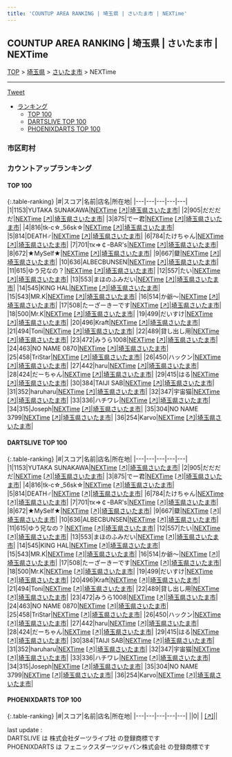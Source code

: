 ```yaml
---
title: 'COUNTUP AREA RANKING | 埼玉県 | さいたま市 | NEXTime'
---
```

## COUNTUP AREA RANKING | 埼玉県 | さいたま市 | NEXTime

[TOP](/darts/rank/) > [埼玉県](/darts/rank/埼玉県/) > [さいたま市](/darts/rank/埼玉県/さいたま市/) > NEXTime

___

<a href="https://twitter.com/share?ref_src=twsrc%5Etfw" data-text="COUNTUP AREA RANKING | 埼玉県さいたま市NEXTime" class="twitter-share-button" data-hashtags="DARTSLIVE,PHOENIXDARTS,darts,ダーツ" data-show-count="false">Tweet</a>

* [ランキング](#カウントアップランキング)
    * [TOP 100](#top-100)
    * [DARTSLIVE TOP 100](#dartslive-top-100)
    * [PHOENIXDARTS TOP 100](#phoenixdarts-top-100)

### 市区町村

<ul>

</ul>

### カウントアップランキング

#### TOP 100



{:.table-ranking}
|#|スコア|名前|店名|所在地|
|---|---|---|---|---|
|1|1153|<span class="rank-name-dl">YUTAKA SUNAKAWA</span>|<a href="/darts/rank/shops/df72dbdf9a5f37fcf454cb89828a1cfe.html">NEXTime</a> <a href="https://search.dartslive.com/jp/shop/df72dbdf9a5f37fcf454cb89828a1cfe">[↗]</a>|<a href="/darts/rank/埼玉県/さいたま市">埼玉県さいたま市</a>|
|2|905|<span class="rank-name-dl">だだだだ</span>|<a href="/darts/rank/shops/df72dbdf9a5f37fcf454cb89828a1cfe.html">NEXTime</a> <a href="https://search.dartslive.com/jp/shop/df72dbdf9a5f37fcf454cb89828a1cfe">[↗]</a>|<a href="/darts/rank/埼玉県/さいたま市">埼玉県さいたま市</a>|
|3|875|<span class="rank-name-dl">でー君</span>|<a href="/darts/rank/shops/df72dbdf9a5f37fcf454cb89828a1cfe.html">NEXTime</a> <a href="https://search.dartslive.com/jp/shop/df72dbdf9a5f37fcf454cb89828a1cfe">[↗]</a>|<a href="/darts/rank/埼玉県/さいたま市">埼玉県さいたま市</a>|
|4|816|<span class="rank-name-dl">tk-c☆_56sk☆</span>|<a href="/darts/rank/shops/df72dbdf9a5f37fcf454cb89828a1cfe.html">NEXTime</a> <a href="https://search.dartslive.com/jp/shop/df72dbdf9a5f37fcf454cb89828a1cfe">[↗]</a>|<a href="/darts/rank/埼玉県/さいたま市">埼玉県さいたま市</a>|
|5|814|<span class="rank-name-dl">DEATH♂</span>|<a href="/darts/rank/shops/df72dbdf9a5f37fcf454cb89828a1cfe.html">NEXTime</a> <a href="https://search.dartslive.com/jp/shop/df72dbdf9a5f37fcf454cb89828a1cfe">[↗]</a>|<a href="/darts/rank/埼玉県/さいたま市">埼玉県さいたま市</a>|
|6|784|<span class="rank-name-dl">たけちゃん</span>|<a href="/darts/rank/shops/df72dbdf9a5f37fcf454cb89828a1cfe.html">NEXTime</a> <a href="https://search.dartslive.com/jp/shop/df72dbdf9a5f37fcf454cb89828a1cfe">[↗]</a>|<a href="/darts/rank/埼玉県/さいたま市">埼玉県さいたま市</a>|
|7|701|<span class="rank-name-dl">τκ⇒￠ｰBAR&#x27;s</span>|<a href="/darts/rank/shops/df72dbdf9a5f37fcf454cb89828a1cfe.html">NEXTime</a> <a href="https://search.dartslive.com/jp/shop/df72dbdf9a5f37fcf454cb89828a1cfe">[↗]</a>|<a href="/darts/rank/埼玉県/さいたま市">埼玉県さいたま市</a>|
|8|672|<span class="rank-name-dl">★MySelf★</span>|<a href="/darts/rank/shops/df72dbdf9a5f37fcf454cb89828a1cfe.html">NEXTime</a> <a href="https://search.dartslive.com/jp/shop/df72dbdf9a5f37fcf454cb89828a1cfe">[↗]</a>|<a href="/darts/rank/埼玉県/さいたま市">埼玉県さいたま市</a>|
|9|667|<span class="rank-name-dl">糵</span>|<a href="/darts/rank/shops/df72dbdf9a5f37fcf454cb89828a1cfe.html">NEXTime</a> <a href="https://search.dartslive.com/jp/shop/df72dbdf9a5f37fcf454cb89828a1cfe">[↗]</a>|<a href="/darts/rank/埼玉県/さいたま市">埼玉県さいたま市</a>|
|10|636|<span class="rank-name-dl">ALBECBUNSEN</span>|<a href="/darts/rank/shops/df72dbdf9a5f37fcf454cb89828a1cfe.html">NEXTime</a> <a href="https://search.dartslive.com/jp/shop/df72dbdf9a5f37fcf454cb89828a1cfe">[↗]</a>|<a href="/darts/rank/埼玉県/さいたま市">埼玉県さいたま市</a>|
|11|615|<span class="rank-name-dl">ゆう兄なの？</span>|<a href="/darts/rank/shops/df72dbdf9a5f37fcf454cb89828a1cfe.html">NEXTime</a> <a href="https://search.dartslive.com/jp/shop/df72dbdf9a5f37fcf454cb89828a1cfe">[↗]</a>|<a href="/darts/rank/埼玉県/さいたま市">埼玉県さいたま市</a>|
|12|557|<span class="rank-name-dl">たい</span>|<a href="/darts/rank/shops/df72dbdf9a5f37fcf454cb89828a1cfe.html">NEXTime</a> <a href="https://search.dartslive.com/jp/shop/df72dbdf9a5f37fcf454cb89828a1cfe">[↗]</a>|<a href="/darts/rank/埼玉県/さいたま市">埼玉県さいたま市</a>|
|13|553|<span class="rank-name-dl">まほのふみだい</span>|<a href="/darts/rank/shops/df72dbdf9a5f37fcf454cb89828a1cfe.html">NEXTime</a> <a href="https://search.dartslive.com/jp/shop/df72dbdf9a5f37fcf454cb89828a1cfe">[↗]</a>|<a href="/darts/rank/埼玉県/さいたま市">埼玉県さいたま市</a>|
|14|545|<span class="rank-name-dl">KING HAL</span>|<a href="/darts/rank/shops/df72dbdf9a5f37fcf454cb89828a1cfe.html">NEXTime</a> <a href="https://search.dartslive.com/jp/shop/df72dbdf9a5f37fcf454cb89828a1cfe">[↗]</a>|<a href="/darts/rank/埼玉県/さいたま市">埼玉県さいたま市</a>|
|15|543|<span class="rank-name-dl">MR.K</span>|<a href="/darts/rank/shops/df72dbdf9a5f37fcf454cb89828a1cfe.html">NEXTime</a> <a href="https://search.dartslive.com/jp/shop/df72dbdf9a5f37fcf454cb89828a1cfe">[↗]</a>|<a href="/darts/rank/埼玉県/さいたま市">埼玉県さいたま市</a>|
|16|514|<span class="rank-name-dl">か爺〜</span>|<a href="/darts/rank/shops/df72dbdf9a5f37fcf454cb89828a1cfe.html">NEXTime</a> <a href="https://search.dartslive.com/jp/shop/df72dbdf9a5f37fcf454cb89828a1cfe">[↗]</a>|<a href="/darts/rank/埼玉県/さいたま市">埼玉県さいたま市</a>|
|17|508|<span class="rank-name-dl">たーざーきーです</span>|<a href="/darts/rank/shops/df72dbdf9a5f37fcf454cb89828a1cfe.html">NEXTime</a> <a href="https://search.dartslive.com/jp/shop/df72dbdf9a5f37fcf454cb89828a1cfe">[↗]</a>|<a href="/darts/rank/埼玉県/さいたま市">埼玉県さいたま市</a>|
|18|500|<span class="rank-name-dl">Mr.K</span>|<a href="/darts/rank/shops/df72dbdf9a5f37fcf454cb89828a1cfe.html">NEXTime</a> <a href="https://search.dartslive.com/jp/shop/df72dbdf9a5f37fcf454cb89828a1cfe">[↗]</a>|<a href="/darts/rank/埼玉県/さいたま市">埼玉県さいたま市</a>|
|19|499|<span class="rank-name-dl">だいすけ</span>|<a href="/darts/rank/shops/df72dbdf9a5f37fcf454cb89828a1cfe.html">NEXTime</a> <a href="https://search.dartslive.com/jp/shop/df72dbdf9a5f37fcf454cb89828a1cfe">[↗]</a>|<a href="/darts/rank/埼玉県/さいたま市">埼玉県さいたま市</a>|
|20|496|<span class="rank-name-dl">Kraft</span>|<a href="/darts/rank/shops/df72dbdf9a5f37fcf454cb89828a1cfe.html">NEXTime</a> <a href="https://search.dartslive.com/jp/shop/df72dbdf9a5f37fcf454cb89828a1cfe">[↗]</a>|<a href="/darts/rank/埼玉県/さいたま市">埼玉県さいたま市</a>|
|21|494|<span class="rank-name-dl">Toni</span>|<a href="/darts/rank/shops/df72dbdf9a5f37fcf454cb89828a1cfe.html">NEXTime</a> <a href="https://search.dartslive.com/jp/shop/df72dbdf9a5f37fcf454cb89828a1cfe">[↗]</a>|<a href="/darts/rank/埼玉県/さいたま市">埼玉県さいたま市</a>|
|22|489|<span class="rank-name-dl">貸し出し用</span>|<a href="/darts/rank/shops/df72dbdf9a5f37fcf454cb89828a1cfe.html">NEXTime</a> <a href="https://search.dartslive.com/jp/shop/df72dbdf9a5f37fcf454cb89828a1cfe">[↗]</a>|<a href="/darts/rank/埼玉県/さいたま市">埼玉県さいたま市</a>|
|23|472|<span class="rank-name-dl">みうら1008</span>|<a href="/darts/rank/shops/df72dbdf9a5f37fcf454cb89828a1cfe.html">NEXTime</a> <a href="https://search.dartslive.com/jp/shop/df72dbdf9a5f37fcf454cb89828a1cfe">[↗]</a>|<a href="/darts/rank/埼玉県/さいたま市">埼玉県さいたま市</a>|
|24|463|<span class="rank-name-dl">NO NAME 0870</span>|<a href="/darts/rank/shops/df72dbdf9a5f37fcf454cb89828a1cfe.html">NEXTime</a> <a href="https://search.dartslive.com/jp/shop/df72dbdf9a5f37fcf454cb89828a1cfe">[↗]</a>|<a href="/darts/rank/埼玉県/さいたま市">埼玉県さいたま市</a>|
|25|458|<span class="rank-name-dl">TriStar</span>|<a href="/darts/rank/shops/df72dbdf9a5f37fcf454cb89828a1cfe.html">NEXTime</a> <a href="https://search.dartslive.com/jp/shop/df72dbdf9a5f37fcf454cb89828a1cfe">[↗]</a>|<a href="/darts/rank/埼玉県/さいたま市">埼玉県さいたま市</a>|
|26|450|<span class="rank-name-dl">ハックン</span>|<a href="/darts/rank/shops/df72dbdf9a5f37fcf454cb89828a1cfe.html">NEXTime</a> <a href="https://search.dartslive.com/jp/shop/df72dbdf9a5f37fcf454cb89828a1cfe">[↗]</a>|<a href="/darts/rank/埼玉県/さいたま市">埼玉県さいたま市</a>|
|27|442|<span class="rank-name-dl">haru</span>|<a href="/darts/rank/shops/df72dbdf9a5f37fcf454cb89828a1cfe.html">NEXTime</a> <a href="https://search.dartslive.com/jp/shop/df72dbdf9a5f37fcf454cb89828a1cfe">[↗]</a>|<a href="/darts/rank/埼玉県/さいたま市">埼玉県さいたま市</a>|
|28|424|<span class="rank-name-dl">だーちゃん</span>|<a href="/darts/rank/shops/df72dbdf9a5f37fcf454cb89828a1cfe.html">NEXTime</a> <a href="https://search.dartslive.com/jp/shop/df72dbdf9a5f37fcf454cb89828a1cfe">[↗]</a>|<a href="/darts/rank/埼玉県/さいたま市">埼玉県さいたま市</a>|
|29|415|<span class="rank-name-dl">はる</span>|<a href="/darts/rank/shops/df72dbdf9a5f37fcf454cb89828a1cfe.html">NEXTime</a> <a href="https://search.dartslive.com/jp/shop/df72dbdf9a5f37fcf454cb89828a1cfe">[↗]</a>|<a href="/darts/rank/埼玉県/さいたま市">埼玉県さいたま市</a>|
|30|384|<span class="rank-name-dl">TAIJI SAB</span>|<a href="/darts/rank/shops/df72dbdf9a5f37fcf454cb89828a1cfe.html">NEXTime</a> <a href="https://search.dartslive.com/jp/shop/df72dbdf9a5f37fcf454cb89828a1cfe">[↗]</a>|<a href="/darts/rank/埼玉県/さいたま市">埼玉県さいたま市</a>|
|31|352|<span class="rank-name-dl">haruharu</span>|<a href="/darts/rank/shops/df72dbdf9a5f37fcf454cb89828a1cfe.html">NEXTime</a> <a href="https://search.dartslive.com/jp/shop/df72dbdf9a5f37fcf454cb89828a1cfe">[↗]</a>|<a href="/darts/rank/埼玉県/さいたま市">埼玉県さいたま市</a>|
|32|347|<span class="rank-name-dl">宇宙猫</span>|<a href="/darts/rank/shops/df72dbdf9a5f37fcf454cb89828a1cfe.html">NEXTime</a> <a href="https://search.dartslive.com/jp/shop/df72dbdf9a5f37fcf454cb89828a1cfe">[↗]</a>|<a href="/darts/rank/埼玉県/さいたま市">埼玉県さいたま市</a>|
|33|336|<span class="rank-name-dl">ハチワレ</span>|<a href="/darts/rank/shops/df72dbdf9a5f37fcf454cb89828a1cfe.html">NEXTime</a> <a href="https://search.dartslive.com/jp/shop/df72dbdf9a5f37fcf454cb89828a1cfe">[↗]</a>|<a href="/darts/rank/埼玉県/さいたま市">埼玉県さいたま市</a>|
|34|315|<span class="rank-name-dl">Joseph</span>|<a href="/darts/rank/shops/df72dbdf9a5f37fcf454cb89828a1cfe.html">NEXTime</a> <a href="https://search.dartslive.com/jp/shop/df72dbdf9a5f37fcf454cb89828a1cfe">[↗]</a>|<a href="/darts/rank/埼玉県/さいたま市">埼玉県さいたま市</a>|
|35|304|<span class="rank-name-dl">NO NAME 3799</span>|<a href="/darts/rank/shops/df72dbdf9a5f37fcf454cb89828a1cfe.html">NEXTime</a> <a href="https://search.dartslive.com/jp/shop/df72dbdf9a5f37fcf454cb89828a1cfe">[↗]</a>|<a href="/darts/rank/埼玉県/さいたま市">埼玉県さいたま市</a>|
|36|254|<span class="rank-name-dl">Karvo</span>|<a href="/darts/rank/shops/df72dbdf9a5f37fcf454cb89828a1cfe.html">NEXTime</a> <a href="https://search.dartslive.com/jp/shop/df72dbdf9a5f37fcf454cb89828a1cfe">[↗]</a>|<a href="/darts/rank/埼玉県/さいたま市">埼玉県さいたま市</a>|


#### DARTSLIVE TOP 100



{:.table-ranking}
|#|スコア|名前|店名|所在地|
|---|---|---|---|---|
|1|1153|<span class="rank-name-dl">YUTAKA SUNAKAWA</span>|<a href="/darts/rank/shops/df72dbdf9a5f37fcf454cb89828a1cfe.html">NEXTime</a> <a href="https://search.dartslive.com/jp/shop/df72dbdf9a5f37fcf454cb89828a1cfe">[↗]</a>|<a href="/darts/rank/埼玉県/さいたま市">埼玉県さいたま市</a>|
|2|905|<span class="rank-name-dl">だだだだ</span>|<a href="/darts/rank/shops/df72dbdf9a5f37fcf454cb89828a1cfe.html">NEXTime</a> <a href="https://search.dartslive.com/jp/shop/df72dbdf9a5f37fcf454cb89828a1cfe">[↗]</a>|<a href="/darts/rank/埼玉県/さいたま市">埼玉県さいたま市</a>|
|3|875|<span class="rank-name-dl">でー君</span>|<a href="/darts/rank/shops/df72dbdf9a5f37fcf454cb89828a1cfe.html">NEXTime</a> <a href="https://search.dartslive.com/jp/shop/df72dbdf9a5f37fcf454cb89828a1cfe">[↗]</a>|<a href="/darts/rank/埼玉県/さいたま市">埼玉県さいたま市</a>|
|4|816|<span class="rank-name-dl">tk-c☆_56sk☆</span>|<a href="/darts/rank/shops/df72dbdf9a5f37fcf454cb89828a1cfe.html">NEXTime</a> <a href="https://search.dartslive.com/jp/shop/df72dbdf9a5f37fcf454cb89828a1cfe">[↗]</a>|<a href="/darts/rank/埼玉県/さいたま市">埼玉県さいたま市</a>|
|5|814|<span class="rank-name-dl">DEATH♂</span>|<a href="/darts/rank/shops/df72dbdf9a5f37fcf454cb89828a1cfe.html">NEXTime</a> <a href="https://search.dartslive.com/jp/shop/df72dbdf9a5f37fcf454cb89828a1cfe">[↗]</a>|<a href="/darts/rank/埼玉県/さいたま市">埼玉県さいたま市</a>|
|6|784|<span class="rank-name-dl">たけちゃん</span>|<a href="/darts/rank/shops/df72dbdf9a5f37fcf454cb89828a1cfe.html">NEXTime</a> <a href="https://search.dartslive.com/jp/shop/df72dbdf9a5f37fcf454cb89828a1cfe">[↗]</a>|<a href="/darts/rank/埼玉県/さいたま市">埼玉県さいたま市</a>|
|7|701|<span class="rank-name-dl">τκ⇒￠ｰBAR&#x27;s</span>|<a href="/darts/rank/shops/df72dbdf9a5f37fcf454cb89828a1cfe.html">NEXTime</a> <a href="https://search.dartslive.com/jp/shop/df72dbdf9a5f37fcf454cb89828a1cfe">[↗]</a>|<a href="/darts/rank/埼玉県/さいたま市">埼玉県さいたま市</a>|
|8|672|<span class="rank-name-dl">★MySelf★</span>|<a href="/darts/rank/shops/df72dbdf9a5f37fcf454cb89828a1cfe.html">NEXTime</a> <a href="https://search.dartslive.com/jp/shop/df72dbdf9a5f37fcf454cb89828a1cfe">[↗]</a>|<a href="/darts/rank/埼玉県/さいたま市">埼玉県さいたま市</a>|
|9|667|<span class="rank-name-dl">糵</span>|<a href="/darts/rank/shops/df72dbdf9a5f37fcf454cb89828a1cfe.html">NEXTime</a> <a href="https://search.dartslive.com/jp/shop/df72dbdf9a5f37fcf454cb89828a1cfe">[↗]</a>|<a href="/darts/rank/埼玉県/さいたま市">埼玉県さいたま市</a>|
|10|636|<span class="rank-name-dl">ALBECBUNSEN</span>|<a href="/darts/rank/shops/df72dbdf9a5f37fcf454cb89828a1cfe.html">NEXTime</a> <a href="https://search.dartslive.com/jp/shop/df72dbdf9a5f37fcf454cb89828a1cfe">[↗]</a>|<a href="/darts/rank/埼玉県/さいたま市">埼玉県さいたま市</a>|
|11|615|<span class="rank-name-dl">ゆう兄なの？</span>|<a href="/darts/rank/shops/df72dbdf9a5f37fcf454cb89828a1cfe.html">NEXTime</a> <a href="https://search.dartslive.com/jp/shop/df72dbdf9a5f37fcf454cb89828a1cfe">[↗]</a>|<a href="/darts/rank/埼玉県/さいたま市">埼玉県さいたま市</a>|
|12|557|<span class="rank-name-dl">たい</span>|<a href="/darts/rank/shops/df72dbdf9a5f37fcf454cb89828a1cfe.html">NEXTime</a> <a href="https://search.dartslive.com/jp/shop/df72dbdf9a5f37fcf454cb89828a1cfe">[↗]</a>|<a href="/darts/rank/埼玉県/さいたま市">埼玉県さいたま市</a>|
|13|553|<span class="rank-name-dl">まほのふみだい</span>|<a href="/darts/rank/shops/df72dbdf9a5f37fcf454cb89828a1cfe.html">NEXTime</a> <a href="https://search.dartslive.com/jp/shop/df72dbdf9a5f37fcf454cb89828a1cfe">[↗]</a>|<a href="/darts/rank/埼玉県/さいたま市">埼玉県さいたま市</a>|
|14|545|<span class="rank-name-dl">KING HAL</span>|<a href="/darts/rank/shops/df72dbdf9a5f37fcf454cb89828a1cfe.html">NEXTime</a> <a href="https://search.dartslive.com/jp/shop/df72dbdf9a5f37fcf454cb89828a1cfe">[↗]</a>|<a href="/darts/rank/埼玉県/さいたま市">埼玉県さいたま市</a>|
|15|543|<span class="rank-name-dl">MR.K</span>|<a href="/darts/rank/shops/df72dbdf9a5f37fcf454cb89828a1cfe.html">NEXTime</a> <a href="https://search.dartslive.com/jp/shop/df72dbdf9a5f37fcf454cb89828a1cfe">[↗]</a>|<a href="/darts/rank/埼玉県/さいたま市">埼玉県さいたま市</a>|
|16|514|<span class="rank-name-dl">か爺〜</span>|<a href="/darts/rank/shops/df72dbdf9a5f37fcf454cb89828a1cfe.html">NEXTime</a> <a href="https://search.dartslive.com/jp/shop/df72dbdf9a5f37fcf454cb89828a1cfe">[↗]</a>|<a href="/darts/rank/埼玉県/さいたま市">埼玉県さいたま市</a>|
|17|508|<span class="rank-name-dl">たーざーきーです</span>|<a href="/darts/rank/shops/df72dbdf9a5f37fcf454cb89828a1cfe.html">NEXTime</a> <a href="https://search.dartslive.com/jp/shop/df72dbdf9a5f37fcf454cb89828a1cfe">[↗]</a>|<a href="/darts/rank/埼玉県/さいたま市">埼玉県さいたま市</a>|
|18|500|<span class="rank-name-dl">Mr.K</span>|<a href="/darts/rank/shops/df72dbdf9a5f37fcf454cb89828a1cfe.html">NEXTime</a> <a href="https://search.dartslive.com/jp/shop/df72dbdf9a5f37fcf454cb89828a1cfe">[↗]</a>|<a href="/darts/rank/埼玉県/さいたま市">埼玉県さいたま市</a>|
|19|499|<span class="rank-name-dl">だいすけ</span>|<a href="/darts/rank/shops/df72dbdf9a5f37fcf454cb89828a1cfe.html">NEXTime</a> <a href="https://search.dartslive.com/jp/shop/df72dbdf9a5f37fcf454cb89828a1cfe">[↗]</a>|<a href="/darts/rank/埼玉県/さいたま市">埼玉県さいたま市</a>|
|20|496|<span class="rank-name-dl">Kraft</span>|<a href="/darts/rank/shops/df72dbdf9a5f37fcf454cb89828a1cfe.html">NEXTime</a> <a href="https://search.dartslive.com/jp/shop/df72dbdf9a5f37fcf454cb89828a1cfe">[↗]</a>|<a href="/darts/rank/埼玉県/さいたま市">埼玉県さいたま市</a>|
|21|494|<span class="rank-name-dl">Toni</span>|<a href="/darts/rank/shops/df72dbdf9a5f37fcf454cb89828a1cfe.html">NEXTime</a> <a href="https://search.dartslive.com/jp/shop/df72dbdf9a5f37fcf454cb89828a1cfe">[↗]</a>|<a href="/darts/rank/埼玉県/さいたま市">埼玉県さいたま市</a>|
|22|489|<span class="rank-name-dl">貸し出し用</span>|<a href="/darts/rank/shops/df72dbdf9a5f37fcf454cb89828a1cfe.html">NEXTime</a> <a href="https://search.dartslive.com/jp/shop/df72dbdf9a5f37fcf454cb89828a1cfe">[↗]</a>|<a href="/darts/rank/埼玉県/さいたま市">埼玉県さいたま市</a>|
|23|472|<span class="rank-name-dl">みうら1008</span>|<a href="/darts/rank/shops/df72dbdf9a5f37fcf454cb89828a1cfe.html">NEXTime</a> <a href="https://search.dartslive.com/jp/shop/df72dbdf9a5f37fcf454cb89828a1cfe">[↗]</a>|<a href="/darts/rank/埼玉県/さいたま市">埼玉県さいたま市</a>|
|24|463|<span class="rank-name-dl">NO NAME 0870</span>|<a href="/darts/rank/shops/df72dbdf9a5f37fcf454cb89828a1cfe.html">NEXTime</a> <a href="https://search.dartslive.com/jp/shop/df72dbdf9a5f37fcf454cb89828a1cfe">[↗]</a>|<a href="/darts/rank/埼玉県/さいたま市">埼玉県さいたま市</a>|
|25|458|<span class="rank-name-dl">TriStar</span>|<a href="/darts/rank/shops/df72dbdf9a5f37fcf454cb89828a1cfe.html">NEXTime</a> <a href="https://search.dartslive.com/jp/shop/df72dbdf9a5f37fcf454cb89828a1cfe">[↗]</a>|<a href="/darts/rank/埼玉県/さいたま市">埼玉県さいたま市</a>|
|26|450|<span class="rank-name-dl">ハックン</span>|<a href="/darts/rank/shops/df72dbdf9a5f37fcf454cb89828a1cfe.html">NEXTime</a> <a href="https://search.dartslive.com/jp/shop/df72dbdf9a5f37fcf454cb89828a1cfe">[↗]</a>|<a href="/darts/rank/埼玉県/さいたま市">埼玉県さいたま市</a>|
|27|442|<span class="rank-name-dl">haru</span>|<a href="/darts/rank/shops/df72dbdf9a5f37fcf454cb89828a1cfe.html">NEXTime</a> <a href="https://search.dartslive.com/jp/shop/df72dbdf9a5f37fcf454cb89828a1cfe">[↗]</a>|<a href="/darts/rank/埼玉県/さいたま市">埼玉県さいたま市</a>|
|28|424|<span class="rank-name-dl">だーちゃん</span>|<a href="/darts/rank/shops/df72dbdf9a5f37fcf454cb89828a1cfe.html">NEXTime</a> <a href="https://search.dartslive.com/jp/shop/df72dbdf9a5f37fcf454cb89828a1cfe">[↗]</a>|<a href="/darts/rank/埼玉県/さいたま市">埼玉県さいたま市</a>|
|29|415|<span class="rank-name-dl">はる</span>|<a href="/darts/rank/shops/df72dbdf9a5f37fcf454cb89828a1cfe.html">NEXTime</a> <a href="https://search.dartslive.com/jp/shop/df72dbdf9a5f37fcf454cb89828a1cfe">[↗]</a>|<a href="/darts/rank/埼玉県/さいたま市">埼玉県さいたま市</a>|
|30|384|<span class="rank-name-dl">TAIJI SAB</span>|<a href="/darts/rank/shops/df72dbdf9a5f37fcf454cb89828a1cfe.html">NEXTime</a> <a href="https://search.dartslive.com/jp/shop/df72dbdf9a5f37fcf454cb89828a1cfe">[↗]</a>|<a href="/darts/rank/埼玉県/さいたま市">埼玉県さいたま市</a>|
|31|352|<span class="rank-name-dl">haruharu</span>|<a href="/darts/rank/shops/df72dbdf9a5f37fcf454cb89828a1cfe.html">NEXTime</a> <a href="https://search.dartslive.com/jp/shop/df72dbdf9a5f37fcf454cb89828a1cfe">[↗]</a>|<a href="/darts/rank/埼玉県/さいたま市">埼玉県さいたま市</a>|
|32|347|<span class="rank-name-dl">宇宙猫</span>|<a href="/darts/rank/shops/df72dbdf9a5f37fcf454cb89828a1cfe.html">NEXTime</a> <a href="https://search.dartslive.com/jp/shop/df72dbdf9a5f37fcf454cb89828a1cfe">[↗]</a>|<a href="/darts/rank/埼玉県/さいたま市">埼玉県さいたま市</a>|
|33|336|<span class="rank-name-dl">ハチワレ</span>|<a href="/darts/rank/shops/df72dbdf9a5f37fcf454cb89828a1cfe.html">NEXTime</a> <a href="https://search.dartslive.com/jp/shop/df72dbdf9a5f37fcf454cb89828a1cfe">[↗]</a>|<a href="/darts/rank/埼玉県/さいたま市">埼玉県さいたま市</a>|
|34|315|<span class="rank-name-dl">Joseph</span>|<a href="/darts/rank/shops/df72dbdf9a5f37fcf454cb89828a1cfe.html">NEXTime</a> <a href="https://search.dartslive.com/jp/shop/df72dbdf9a5f37fcf454cb89828a1cfe">[↗]</a>|<a href="/darts/rank/埼玉県/さいたま市">埼玉県さいたま市</a>|
|35|304|<span class="rank-name-dl">NO NAME 3799</span>|<a href="/darts/rank/shops/df72dbdf9a5f37fcf454cb89828a1cfe.html">NEXTime</a> <a href="https://search.dartslive.com/jp/shop/df72dbdf9a5f37fcf454cb89828a1cfe">[↗]</a>|<a href="/darts/rank/埼玉県/さいたま市">埼玉県さいたま市</a>|
|36|254|<span class="rank-name-dl">Karvo</span>|<a href="/darts/rank/shops/df72dbdf9a5f37fcf454cb89828a1cfe.html">NEXTime</a> <a href="https://search.dartslive.com/jp/shop/df72dbdf9a5f37fcf454cb89828a1cfe">[↗]</a>|<a href="/darts/rank/埼玉県/さいたま市">埼玉県さいたま市</a>|


#### PHOENIXDARTS TOP 100



{:.table-ranking}
|#|スコア|名前|店名|所在地|
|---|---|---|---|---|
||0|<span class="rank-name-dl"> </span>|<a href="/darts/rank/shops/.html"></a> <a href="">[↗]</a>|<a href="/darts/rank//"></a>|


<div class="footer border-top border-gray-light mt-5 pt-3 text-right text-gray">
    last update : <span style="font-weight: italic" id="foot_last_modified"></span><br />
    DARTSLIVE は 株式会社ダーツライブ社 の登録商標です<br />
    PHOENIXDARTS は フェニックスダーツジャパン株式会社 の登録商標です<br />
</div>

<script src="https://cdnjs.cloudflare.com/ajax/libs/jquery.tablesorter/2.31.3/js/jquery.tablesorter.min.js" integrity="sha512-qzgd5cYSZcosqpzpn7zF2ZId8f/8CHmFKZ8j7mU4OUXTNRd5g+ZHBPsgKEwoqxCtdQvExE5LprwwPAgoicguNg==" crossorigin="anonymous" referrerpolicy="no-referrer"></script>
<link rel="stylesheet" href="https://cdnjs.cloudflare.com/ajax/libs/jquery.tablesorter/2.31.3/css/theme.default.min.css" integrity="sha512-wghhOJkjQX0Lh3NSWvNKeZ0ZpNn+SPVXX1Qyc9OCaogADktxrBiBdKGDoqVUOyhStvMBmJQ8ZdMHiR3wuEq8+w==" crossorigin="anonymous" referrerpolicy="no-referrer" />
<script>
$(function() {
    $(".table-ranking").tablesorter({sortList:[[0, 0]]});
    $("#foot_last_modified").text(formatDate(new Date(document.lastModified), 'yyyy-MM-dd HH:mm:ss'));
});
</script>

<script async src="https://platform.twitter.com/widgets.js" charset="utf-8"></script>